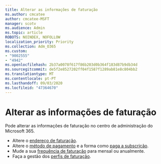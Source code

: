 ```yaml
---
title: Alterar as informações de faturação
ms.author: cmcatee
author: cmcatee-MSFT
manager: scotv
ms.audience: Admin
ms.topic: article
ROBOTS: NOINDEX, NOFOLLOW
localization_priority: Priority
ms.collection: Adm_O365
ms.custom:
- "9002555"
- "4942"
ms.openlocfilehash: 2b37a0078f617f86b203d0b364f183d87b9db34d
ms.sourcegitcommit: de5f2e8527202ff04f1587f1289ab81e8c804bb2
ms.translationtype: MT
ms.contentlocale: pt-PT
ms.lasthandoff: 09/03/2020
ms.locfileid: "47364670"
---
```

# <a name="change-billing-information"></a>Alterar as informações de faturação

Pode alterar as informações de faturação no centro de administração do Microsoft 365. 

- Altere o [endereço de faturação](https://docs.microsoft.com/microsoft-365/commerce/billing-and-payments/change-your-billing-addresses).
- Altere o [método de pagamento](https://docs.microsoft.com/microsoft-365/commerce/billing-and-payments/manage-payment-methods) e a forma como [paga a subscrição](https://docs.microsoft.com/microsoft-365/commerce/billing-and-payments/pay-for-your-subscription).
- Mude a sua [frequência de faturação](https://docs.microsoft.com/microsoft-365/commerce/billing-and-payments/change-payment-frequency) para mensal ou anualmente.
- Faça a gestão dos [perfis de faturação](https://docs.microsoft.com/microsoft-365/commerce/billing-and-payments/manage-billing-profiles).
